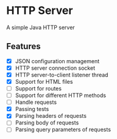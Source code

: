 # HTTP Server

A simple Java HTTP server

## Features

- [x] JSON configuration management
- [x] HTTP server connection socket
- [x] HTTP server-to-client listener thread
- [x] Support for HTML files
- [ ] Support for routes
- [ ] Support for different HTTP methods
- [ ] Handle requests
- [x] Passing tests
- [x] Parsing headers of requests
- [ ] Parsing body of requests
- [ ] Parsing query parameters of requests